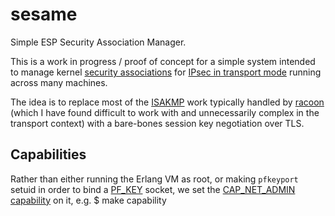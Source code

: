 # sesame
Simple ESP Security Association Manager.

This is a work in progress / proof of concept for a simple system intended to
manage kernel [security
associations](https://en.wikipedia.org/wiki/Security_association) for [IPsec in
transport mode](https://en.wikipedia.org/wiki/IPsec#Transport_mode) running
across many machines.

The idea is to replace most of the
[ISAKMP](https://en.wikipedia.org/wiki/Internet_Security_Association_and_Key_Management_Protocol)
work typically handled by [racoon](http://ipsec-tools.sourceforge.net/) (which
I have found difficult to work with and unnecessarily complex in the transport
context) with a bare-bones session key negotiation over TLS.

## Capabilities
Rather than either running the Erlang VM as root, or making `pfkeyport` setuid
in order to bind a [PF\_KEY](http://tools.ietf.org/html/rfc2367) socket, we set
the [CAP\_NET\_ADMIN capability](http://linux.die.net/man/7/capabilities) on
it, e.g.
    $ make capability
